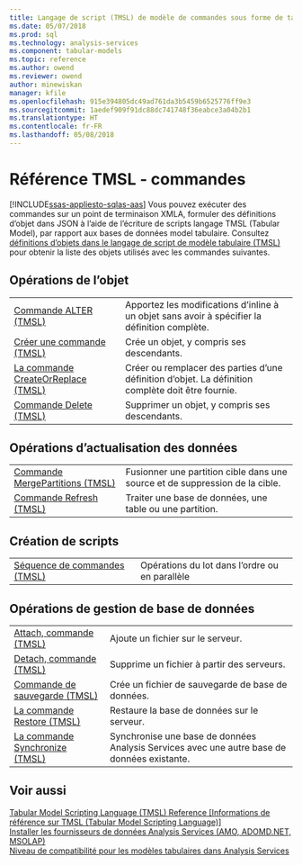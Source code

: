 ```yaml
---
title: Langage de script (TMSL) de modèle de commandes sous forme de tableau | Documents Microsoft
ms.date: 05/07/2018
ms.prod: sql
ms.technology: analysis-services
ms.component: tabular-models
ms.topic: reference
ms.author: owend
ms.reviewer: owend
author: minewiskan
manager: kfile
ms.openlocfilehash: 915e394805dc49ad761da3b5459b6525776ff9e3
ms.sourcegitcommit: 1aedef909f91dc88dc741748f36eabce3a04b2b1
ms.translationtype: HT
ms.contentlocale: fr-FR
ms.lasthandoff: 05/08/2018
---
```

# <a name="tmsl-reference---commands"></a>Référence TMSL - commandes
[!INCLUDE[ssas-appliesto-sqlas-aas](../../includes/ssas-appliesto-sqlas-aas.md)]
  Vous pouvez exécuter des commandes sur un point de terminaison XMLA, formuler des définitions d’objet dans JSON à l’aide de l’écriture de scripts langage TMSL (Tabular Model), par rapport aux bases de données model tabulaire.   Consultez [définitions d’objets dans le langage de script de modèle tabulaire &#40;TMSL&#41; ](../../analysis-services/tabular-models-scripting-language-objects/tmsl-reference-tabular-objects.md) pour obtenir la liste des objets utilisés avec les commandes suivantes.  
  
## <a name="object-operations"></a>Opérations de l’objet  
  
|||  
|-|-|  
|[Commande ALTER &#40;TMSL&#41;](../../analysis-services/tabular-models-scripting-language-commands/alter-command-tmsl.md)|Apportez les modifications d’inline à un objet sans avoir à spécifier la définition complète.|  
|[Créer une commande &#40;TMSL&#41;](../../analysis-services/tabular-models-scripting-language-commands/create-command-tmsl.md)|Crée un objet, y compris ses descendants.|  
|[La commande CreateOrReplace &#40;TMSL&#41;](../../analysis-services/tabular-models-scripting-language-commands/createorreplace-command-tmsl.md)|Créer ou remplacer des parties d’une définition d’objet. La définition complète doit être fournie.|  
|[Commande Delete &#40;TMSL&#41;](../../analysis-services/tabular-models-scripting-language-commands/delete-command-tmsl.md)|Supprimer un objet, y compris ses descendants.|  
  
## <a name="data-refresh-operations"></a>Opérations d’actualisation des données  
  
|||  
|-|-|  
|[Commande MergePartitions &#40;TMSL&#41;](../../analysis-services/tabular-models-scripting-language-commands/mergepartitions-command-tmsl.md)|Fusionner une partition cible dans une source et de suppression de la cible.|  
|[Commande Refresh &#40;TMSL&#41;](../../analysis-services/tabular-models-scripting-language-commands/refresh-command-tmsl.md)|Traiter une base de données, une table ou une partition.|  
  
## <a name="scripting"></a>Création de scripts  
  
|||  
|-|-|  
|[Séquence de commandes &#40;TMSL&#41;](../../analysis-services/tabular-models-scripting-language-commands/sequence-command-tmsl.md)|Opérations du lot dans l’ordre ou en parallèle|  
  
## <a name="database-management-operations"></a>Opérations de gestion de base de données  
  
|||  
|-|-|  
|[Attach, commande &#40;TMSL&#41;](../../analysis-services/tabular-models-scripting-language-commands/attach-command-tmsl.md)|Ajoute un fichier sur le serveur.|  
|[Detach, commande &#40;TMSL&#41;](../../analysis-services/tabular-models-scripting-language-commands/detach-command-tmsl.md)|Supprime un fichier à partir des serveurs.|  
|[Commande de sauvegarde &#40;TMSL&#41;](../../analysis-services/tabular-models-scripting-language-commands/backup-command-tmsl.md)|Crée un fichier de sauvegarde de base de données.|  
|[La commande Restore &#40;TMSL&#41;](../../analysis-services/tabular-models-scripting-language-commands/restore-command-tmsl.md)|Restaure la base de données sur le serveur.|  
|[La commande Synchronize &#40;TMSL&#41;](../../analysis-services/tabular-models-scripting-language-commands/synchronize-command-tmsl.md)|Synchronise une base de données Analysis Services avec une autre base de données existante.|  
  
## <a name="see-also"></a>Voir aussi  
 [Tabular Model Scripting Language &#40;TMSL&#41; Reference [Informations de référence sur TMSL &#40;Tabular Model Scripting Language&#41;]](../../analysis-services/tabular-model-scripting-language-tmsl-reference.md)   
 [Installer les fournisseurs de données Analysis Services &#40;AMO, ADOMD.NET, MSOLAP&#41;](../../analysis-services/instances/install-windows/install-analysis-services-data-providers-amo-adomd-net-msolap.md)   
 [Niveau de compatibilité pour les modèles tabulaires dans Analysis Services](../../analysis-services/tabular-models/compatibility-level-for-tabular-models-in-analysis-services.md)  
  
  

